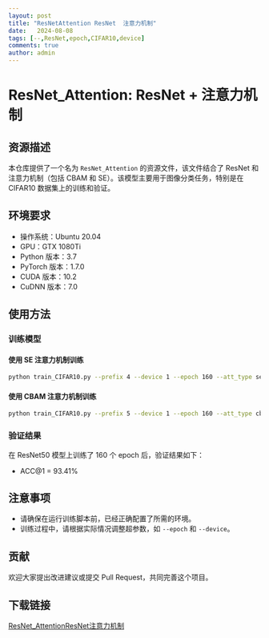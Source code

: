 ```yaml
---
layout: post
title: "ResNetAttention ResNet  注意力机制"
date:   2024-08-08
tags: [--,ResNet,epoch,CIFAR10,device]
comments: true
author: admin
---
```

# ResNet_Attention: ResNet + 注意力机制

## 资源描述

本仓库提供了一个名为 `ResNet_Attention` 的资源文件，该文件结合了 ResNet 和注意力机制（包括 CBAM 和 SE）。该模型主要用于图像分类任务，特别是在 CIFAR10 数据集上的训练和验证。

## 环境要求

- 操作系统：Ubuntu 20.04
- GPU：GTX 1080Ti
- Python 版本：3.7
- PyTorch 版本：1.7.0
- CUDA 版本：10.2
- CuDNN 版本：7.0

## 使用方法

### 训练模型

#### 使用 SE 注意力机制训练

```bash
python train_CIFAR10.py --prefix 4 --device 1 --epoch 160 --att_type se
```

#### 使用 CBAM 注意力机制训练

```bash
python train_CIFAR10.py --prefix 5 --device 1 --epoch 160 --att_type cbam
```

### 验证结果

在 ResNet50 模型上训练了 160 个 epoch 后，验证结果如下：

- ACC@1 = 93.41%

## 注意事项

- 请确保在运行训练脚本前，已经正确配置了所需的环境。
- 训练过程中，请根据实际情况调整超参数，如 `--epoch` 和 `--device`。

## 贡献

欢迎大家提出改进建议或提交 Pull Request，共同完善这个项目。

## 下载链接

[ResNet_AttentionResNet注意力机制](https://pan.quark.cn/s/febae320fee1)